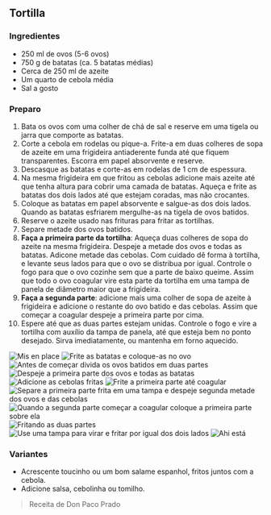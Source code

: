 ## Tortilla 

### Ingredientes
* 250 ml de ovos (5-6 ovos)
* 750 g de batatas (ca. 5 batatas médias)
* Cerca de 250 ml de azeite
* Um quarto de cebola média
* Sal a gosto

### Preparo

1. Bata os ovos com uma colher de chá de sal e reserve em uma tigela ou jarra que comporte as batatas.
2. Corte a cebola em rodelas ou pique-a. Frite-a em duas colheres de sopa de azeite em uma frigideira antiaderente funda
até que fiquem transparentes. Escorra em papel absorvente e reserve.
3. Descasque as batatas e corte-as em rodelas de 1 cm de espessura.
4. Na mesma frigideira em que fritou as cebolas adicione mais azeite até que tenha altura para cobrir uma camada de batatas.
Aqueça e frite as batatas dos dois lados até que estejam coradas, mas não crocantes.
5. Coloque as batatas em papel absorvente e salgue-as
dos dois lados. Quando as batatas esfriarem mergulhe-as na tigela de ovos batidos.
6. Reserve o azeite usado nas frituras para fritar as tortilhas.
7. Separe metade dos ovos batidos.
8. **Faça a primeira parte da tortilha**: Aqueça duas colheres de sopa do azeite na mesma frigideira. Despeje a metade dos ovos e todas as batatas. Adicone metade das cebolas. Com cuidado dê forma à tortilha, e levante seus lados para que o ovo se distribua por igual. Controle o fogo para que o ovo cozinhe sem que a parte de baixo queime. Assim que todo o ovo coagular vire esta parte da tortilha em uma tampa de panela de diâmetro maior que a frigideira.
9. **Faça a segunda parte**: adicione mais uma colher de sopa de azeite à frigideira e adicione o restante do ovo batido e das cebolas. Assim que começar a coagular despeje a primeira parte por cima.
10. Espere até que as duas partes estejam unidas. Controle o fogo e vire a tortilha com auxílio da tampa de panela, até que esteja bem no ponto desejado. Sirva imediatamente, ou mantenha em forno aquecido.



![](figs/mis_en_place.png "Mis en place")
![](figs/batatas_na_jarra.png "Frite as batatas e coloque-as no ovo")
![](figs/separa_metade_ovos.png "Antes de começar divida os ovos batidos em duas partes")
![](figs/primeira_metade.png "Despeje a primeira parte dos ovos e todas as batatas")
![](figs/addiciona_cebollas.png "Adicione as cebolas fritas")
![](figs/fritando_primeira_metade.png "Frite a primeira parte até coagular")
![](figs/antes_coloca_segunda_metade.png "Separe a primeira parte frita em uma tampa e despeje segunda metade dos ovos e das cebolas")
![](figs/primeira_metade_por_cima.png "Quando a segunda parte começar a coagular coloque a primeira parte sobre ela")
![](figs/depois_de_virada.png "Fritando as duas partes")
![](figs/virando.png "Use uma tampa para virar e fritar por igual dos dois lados")
![](figs/servindo.png "Ahi está")


### Variantes

* Acrescente toucinho ou um bom salame espanhol, fritos juntos com a cebola.
* Adicione salsa, cebolinha ou tomilho.

> Receita de Don Paco Prado
